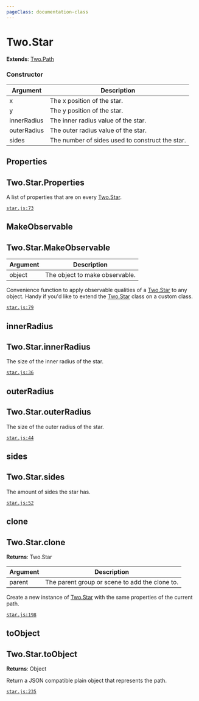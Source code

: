 ```yaml
---
pageClass: documentation-class
---
```


# Two.Star


<div class="extends">

__Extends__: [Two.Path](/documentation/path/)

</div>





<div class="meta">
  <custom-button text="Source" type="source" href="https://github.com/jonobr1/two.js/blob/dev/C:\Users\pures\Jono\two-js\src\shapes/star.js" />
</div>



### Constructor


| Argument | Description |
| ---- | ----------- |
|  x  | The x position of the star. |
|  y  | The y position of the star. |
|  innerRadius  | The inner radius value of the star. |
|  outerRadius  | The outer radius value of the star. |
|  sides  | The number of sides used to construct the star. |



<div class="static member ">

## Properties

<h2 class="longname" aria-hidden="true"><span class="prefix">Two.Star.</span><span class="shortname">Properties</span></h2>










<div class="properties">

A list of properties that are on every [Two.Star](/documentation/star).

</div>








<div class="meta">

  [`star.js:73`](https://github.com/jonobr1/two.js/blob/dev/C:\Users\pures\Jono\two-js\src\shapes/star.js#L73)

</div>






</div>



<div class="static function ">

## MakeObservable

<h2 class="longname" aria-hidden="true"><span class="prefix">Two.Star.</span><span class="shortname">MakeObservable</span></h2>












<div class="params">

| Argument | Description |
| ---- | ----------- |
|  object  | The object to make observable. |
</div>




<div class="description">

Convenience function to apply observable qualities of a [Two.Star](/documentation/star) to any object. Handy if you'd like to extend the [Two.Star](/documentation/star) class on a custom class.

</div>



<div class="meta">

  [`star.js:79`](https://github.com/jonobr1/two.js/blob/dev/C:\Users\pures\Jono\two-js\src\shapes/star.js#L79)

</div>






</div>



<div class="instance member ">

## innerRadius

<h2 class="longname" aria-hidden="true"><span class="prefix">Two.Star.</span><span class="shortname">innerRadius</span></h2>










<div class="properties">

The size of the inner radius of the star.

</div>








<div class="meta">

  [`star.js:36`](https://github.com/jonobr1/two.js/blob/dev/C:\Users\pures\Jono\two-js\src\shapes/star.js#L36)

</div>






</div>



<div class="instance member ">

## outerRadius

<h2 class="longname" aria-hidden="true"><span class="prefix">Two.Star.</span><span class="shortname">outerRadius</span></h2>










<div class="properties">

The size of the outer radius of the star.

</div>








<div class="meta">

  [`star.js:44`](https://github.com/jonobr1/two.js/blob/dev/C:\Users\pures\Jono\two-js\src\shapes/star.js#L44)

</div>






</div>



<div class="instance member ">

## sides

<h2 class="longname" aria-hidden="true"><span class="prefix">Two.Star.</span><span class="shortname">sides</span></h2>










<div class="properties">

The amount of sides the star has.

</div>








<div class="meta">

  [`star.js:52`](https://github.com/jonobr1/two.js/blob/dev/C:\Users\pures\Jono\two-js\src\shapes/star.js#L52)

</div>






</div>



<div class="instance function ">

## clone

<h2 class="longname" aria-hidden="true"><span class="prefix">Two.Star.</span><span class="shortname">clone</span></h2>




<div class="returns">

__Returns__: Two.Star



</div>









<div class="params">

| Argument | Description |
| ---- | ----------- |
|  parent  | The parent group or scene to add the clone to. |
</div>




<div class="description">

Create a new instance of [Two.Star](/documentation/star) with the same properties of the current path.

</div>



<div class="meta">

  [`star.js:198`](https://github.com/jonobr1/two.js/blob/dev/C:\Users\pures\Jono\two-js\src\shapes/star.js#L198)

</div>






</div>



<div class="instance function ">

## toObject

<h2 class="longname" aria-hidden="true"><span class="prefix">Two.Star.</span><span class="shortname">toObject</span></h2>




<div class="returns">

__Returns__: Object



</div>












<div class="description">

Return a JSON compatible plain object that represents the path.

</div>



<div class="meta">

  [`star.js:235`](https://github.com/jonobr1/two.js/blob/dev/C:\Users\pures\Jono\two-js\src\shapes/star.js#L235)

</div>






</div>


